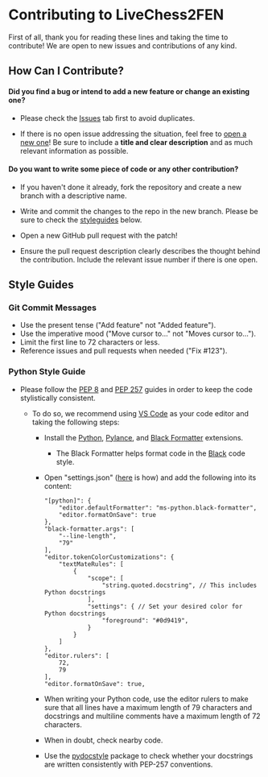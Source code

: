 # Contributing to LiveChess2FEN

First of all, thank you for reading these lines and taking the time to
 contribute! We are open to new issues and contributions of any kind.
 
## How Can I Contribute?

#### **Did you find a bug or intend to add a new feature or change an existing one?**

- Please check the 
[Issues](https://github.com/davidmallasen/LiveChess2FEN/issues) tab first
to avoid duplicates.

- If there is no open issue addressing the situation, feel free to
[open a new one](https://github.com/davidmallasen/LiveChess2FEN/issues/new)!
Be sure to include a **title and clear description** and as much relevant 
information as possible. 

#### **Do you want to write some piece of code or any other contribution?**

- If you haven't done it already, fork the repository and create a new
 branch with a descriptive name.

- Write and commit the changes to the repo in the new branch. Please be sure
 to check the [styleguides](#style-guides) below.

- Open a new GitHub pull request with the patch!

- Ensure the pull request description clearly describes the thought behind
 the contribution. Include the relevant issue number if there is one open.

## Style Guides

### Git Commit Messages

- Use the present tense ("Add feature" not "Added feature").
- Use the imperative mood ("Move cursor to..." not "Moves cursor to...").
- Limit the first line to 72 characters or less.
- Reference issues and pull requests when needed ("Fix #123").

### Python Style Guide

- Please follow the [PEP 8](https://www.python.org/dev/peps/pep-0008/) and
[PEP 257](https://peps.python.org/pep-0257/) guides in order to keep the code
stylistically consistent.
  
    - To do so, we recommend using [VS Code](https://code.visualstudio.com/) as
    your code editor and taking the following steps:
      
      - Install the
      [Python](https://marketplace.visualstudio.com/items?itemName=ms-python.python),
      [Pylance](https://marketplace.visualstudio.com/items?itemName=ms-python.vscode-pylance),
      and [Black Formatter](https://marketplace.visualstudio.com/items?itemName=ms-python.black-formatter) extensions.

        - The Black Formatter helps format code in the
        [Black](https://github.com/psf/black/tree/main) code style.

      - Open "settings.json" ([here](https://stackoverflow.com/a/70629074) is
      how) and add the following into its content:

        ```
        "[python]": {
            "editor.defaultFormatter": "ms-python.black-formatter",
            "editor.formatOnSave": true
        },
        "black-formatter.args": [
            "--line-length",
            "79"
        ],
        "editor.tokenColorCustomizations": {
            "textMateRules": [
                {
                    "scope": [
                        "string.quoted.docstring", // This includes Python docstrings
                    ],
                    "settings": { // Set your desired color for Python docstrings
                        "foreground": "#0d9419",
                    }
                }
            ]
        },
        "editor.rulers": [
            72,
            79
        ],
        "editor.formatOnSave": true,
        ```

      - When writing your Python code, use the editor rulers to make sure that
      all lines have a maximum length of 79 characters and docstrings and
      multiline comments have a maximum length of 72 characters.

      - When in doubt, check nearby code.

      - Use the [pydocstyle](https://pypi.org/project/pydocstyle/) package to
      check whether your docstrings are written consistently with PEP-257
      conventions.
      